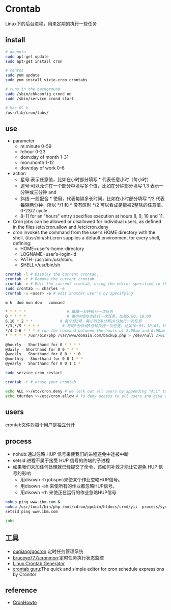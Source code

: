 # Crontab

Linux下的后台进程，用来定期的执行一些任务

## install

```sh
# ubunutu
sudo apt-get update
sudo apt-get install cron

# centos
sudo yum update
sudo yum install vixie-cron crontabs

# runs in the background
sudo /sbin/chkconfig crond on
sudo /sbin/service crond start

# Mac OS X
/usr/lib/cron/tabs/
```

## use

* parameter
    - m:minute 0-59
    - h:hour 0-23
    - dom:day of month 1-31
    - mon:month 1-12
    - dow:day of work 0-6
* action
    - 星号:表示任意值，比如在小时部分填写 * 代表任意小时（每小时）
    - 逗号:可以允许在一个部分中填写多个值，比如在分钟部分填写 1,3 表示一分钟或三分钟 and
    - 斜线:一般配合 * 使用，代表每隔多长时间，比如在小时部分填写 */2 代表每隔两分钟。所以 */1 和 * 没有区别 */2 可以看成是能被2整除的任意值。0-23/2 cycle
    - 8-11 for an "hours" entry specifies execution at hours 8, 9, 10 and 11.
* Cron jobs can be allowed or disallowed for individual users, as defined in the files /etc/cron.allow and /etc/cron.deny
* cron invokes the command from the user’s HOME directory with the shell, (/usr/bin/sh).cron supplies a default environment for every shell, defining:
    - HOME=user’s-home-directory
    - LOGNAME=user’s-login-id
    - PATH=/usr/bin:/usr/sbin:.
    - SHELL=/usr/bin/sh

```sh
crontab -l # Display the current crontab.
crontab -r # Remove the current crontab
crontab -e # Edit the current crontab, using the editor specified in the environment variable VISUAL or EDITOR
sudo crontab -u charles -e
crontab -u <user> -e # edit another user’s by specifying

m h  dom mon dow   command

* * * * *                  # 每隔一分钟执行一次任务
0 * * * *                  # 每小时的0点执行一次任务，比如6:00，10:00
6,10 * 2 * *            # 每个月2号，每小时的6分和10分执行一次任务
*/3,*/5 * * * *          # 每隔3分钟或5分钟执行一次任务，比如10:03，10:05，10:06
*/4 2-6 * * * # run the command between the hours of 2:00am and 6:00am
* * * * * /usr/bin/php /var/www/domain.com/backup.php > /dev/null 2>&1

@hourly - Shorthand for 0 * * * *
@daily - Shorthand for 0 0 * * *
@weekly - Shorthand for 0 0 * * 0
@monthly - Shorthand for 0 0 1 * *
@yearly - Shorthand for 0 0 1 1 *

sudo service cron restart

crontab -r # erase your crontab

echo ALL >>/etc/cron.deny # we lock out all users by appending "ALL" to the deny file
echo tdurden >>/etc/cron.allow # To deny access to all users and give access to the user tdurden
```

## users

crontab文件对每个用户是独立分开

## process

* nohub:通过忽略 HUP 信号来使我们的进程避免中途被中断
* setsid:进程不属于接受 HUP 信号的终端的子进程
* 如果我们未加任何处理就已经提交了命令，该如何补救才能让它避免 HUP 信号的影响
    - 用disown -h jobspec来使某个作业忽略HUP信号。
    - 用disown -ah 来使所有的作业都忽略HUP信号。
    - 用disown -rh 来使正在运行的作业忽略HUP信号

```sh
nohup ping www.ibm.com &
nohup /usr/local/bin/php /mnt/cdrom/ppcbin/htdocs/crmd/yii  process/sync&
setsid ping www.ibm.com

jobs
```

## 工具

* [ouqiang/gocron](https://github.com/ouqiang/gocron):定时任务管理系统
* [bruceye777/cronmon](https://github.com/bruceye777/cronmon):定时任务执行状态监控
* [Linux Crontab Generator](https://helloacm.com/crontab-generator/)
* [crontab guru](https://crontab.guru):The quick and simple editor for cron schedule expressions by Cronitor

## reference

* [CronHowto](https://help.ubuntu.com/community/CronHowto)
